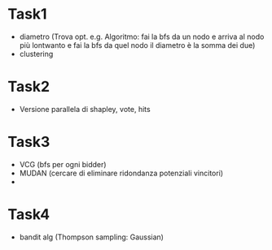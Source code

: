 
# Task1

- diametro (Trova opt. e.g. Algoritmo: fai la bfs da un nodo e arriva al nodo più lontwanto e fai la bfs da quel nodo il diametro è la somma dei due)
- clustering

# Task2

- Versione parallela di shapley, vote, hits

# Task3
- VCG (bfs per ogni bidder)
- MUDAN (cercare di eliminare ridondanza potenziali vincitori)
- 

# Task4
- bandit alg (Thompson sampling: Gaussian)